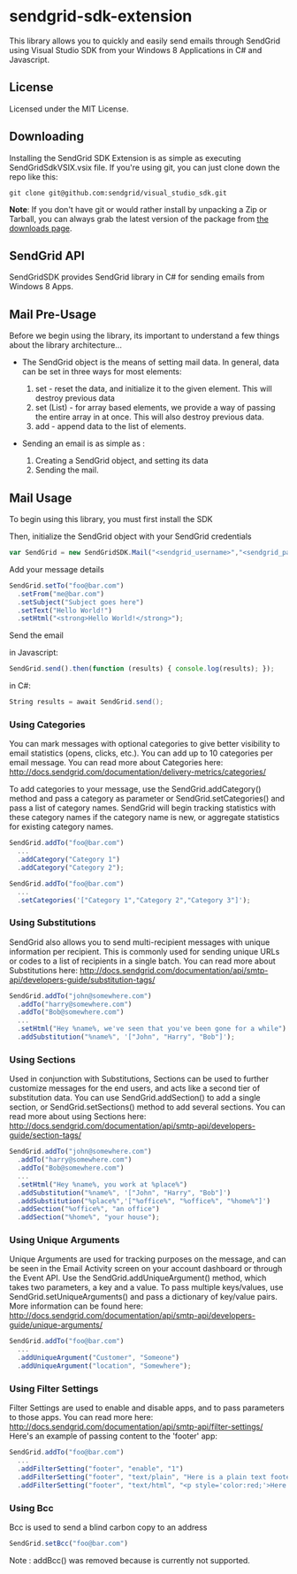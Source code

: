 # sendgrid-sdk-extension #
This library allows you to quickly and easily send emails through SendGrid using Visual Studio SDK from your Windows 8 Applications in C# and Javascript.
 
## License ##
Licensed under the MIT License.

## Downloading ##

Installing the SendGrid SDK Extension is as simple as executing SendGridSdkVSIX.vsix file. If you're using git, you can just clone down the repo like this:

```
git clone git@github.com:sendgrid/visual_studio_sdk.git
```

__Note__: If you don't have git or would rather install by unpacking a Zip or Tarball, you can always grab the latest version of the package from [the downloads page](https://github.com/sendgrid/sendgrid-google-java/archive/master.zip). 


## SendGrid API ##
SendGridSDK provides SendGrid library in C# for sending emails from Windows 8 Apps.


## Mail Pre-Usage ##

Before we begin using the library, its important to understand a few things about the library architecture...

* The SendGrid object is the means of setting mail data. In general, data can be set in three ways for most elements:
  1. set - reset the data, and initialize it to the given element. This will destroy previous data
  2. set (List) - for array based elements, we provide a way of passing the entire array in at once. This will also destroy previous data.
  3. add - append data to the list of elements.

* Sending an email is as simple as :
  1. Creating a SendGrid object, and setting its data
  2. Sending the mail.

## Mail Usage ##

To begin using this library, you must first install the SDK


Then, initialize the SendGrid object with your SendGrid credentials

```JavaScript
var SendGrid = new SendGridSDK.Mail("<sendgrid_username>","<sendgrid_password>");
```

Add your message details

```JavaScript
SendGrid.setTo("foo@bar.com")
  .setFrom("me@bar.com")
  .setSubject("Subject goes here")
  .setText("Hello World!")
  .setHtml("<strong>Hello World!</strong>");
```

Send the email

 in Javascript:
```JavaScript
SendGrid.send().then(function (results) { console.log(results); });
```
 in C#:
```C#
String results = await SendGrid.send();
```
### Using Categories ###

You can mark messages with optional categories to give better visibility to email statistics (opens, clicks, etc.). You can add up to 10 categories per email message. You can read more about Categories here: http://docs.sendgrid.com/documentation/delivery-metrics/categories/

To add categories to your message, use the SendGrid.addCategory() method and pass a category as parameter or SendGrid.setCategories() and pass a list of category names. SendGrid will begin tracking statistics with these category names if the category name is new, or aggregate statistics for existing category names.

```JavaScript
SendGrid.addTo("foo@bar.com")
  ...
  .addCategory("Category 1")
  .addCategory("Category 2");
```

```JavaScript
SendGrid.addTo("foo@bar.com")
  ...
  .setCategories('["Category 1","Category 2","Category 3"]');
```

### Using Substitutions ###

SendGrid also allows you to send multi-recipient messages with unique information per recipient. This is commonly used for sending unique URLs or codes to a list of recipients in a single batch. You can read more about Substitutions here: http://docs.sendgrid.com/documentation/api/smtp-api/developers-guide/substitution-tags/

```JavaScript
SendGrid.addTo("john@somewhere.com")
  .addTo("harry@somewhere.com")
  .addTo("Bob@somewhere.com")
  ...
  .setHtml("Hey %name%, we've seen that you've been gone for a while")
  .addSubstitution("%name%", '["John", "Harry", "Bob"]');
```

### Using Sections ###

Used in conjunction with Substitutions, Sections can be used to further customize messages for the end users, and acts like a second tier of substitution data. You can use SendGrid.addSection() to add a single section, or SendGrid.setSections() method to add several sections. You can read more about using Sections here: http://docs.sendgrid.com/documentation/api/smtp-api/developers-guide/section-tags/

```JavaScript
SendGrid.addTo("john@somewhere.com")
  .addTo("harry@somewhere.com")
  .addTo("Bob@somewhere.com")
  ...
  .setHtml("Hey %name%, you work at %place%")
  .addSubstitution("%name%", '["John", "Harry", "Bob"]')
  .addSubstitution("%place%",'["%office%", "%office%", "%home%"]')
  .addSection("%office%", "an office")
  .addSection("%home%", "your house");
```

### Using Unique Arguments ###

Unique Arguments are used for tracking purposes on the message, and can be seen in the Email Activity screen on your account dashboard or through the Event API. Use the SendGrid.addUniqueArgument() method, which takes two parameters, a key and a value. To pass multiple keys/values, use SendGrid.setUniqueArguments() and pass a dictionary of key/value pairs. More information can be found here: http://docs.sendgrid.com/documentation/api/smtp-api/developers-guide/unique-arguments/

```JavaScript
SendGrid.addTo("foo@bar.com")
  ...
  .addUniqueArgument("Customer", "Someone")
  .addUniqueArgument("location", "Somewhere");
```

### Using Filter Settings ###

Filter Settings are used to enable and disable apps, and to pass parameters to those apps. You can read more here: http://docs.sendgrid.com/documentation/api/smtp-api/filter-settings/
Here's an example of passing content to the 'footer' app:

```JavaScript
SendGrid.addTo("foo@bar.com")
  ...
  .addFilterSetting("footer", "enable", "1")
  .addFilterSetting("footer", "text/plain", "Here is a plain text footer")
  .addFilterSetting("footer", "text/html", "<p style='color:red;'>Here is an HTML footer</p>");
```

### Using Bcc ###

Bcc is used to send a blind carbon copy to an address

```JavaScript
SendGrid.setBcc("foo@bar.com")
```

Note : addBcc() was removed because is currently not supported.